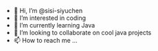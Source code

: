 - 👋 Hi, I’m @sisi-siyuchen
- 👀 I’m interested in coding 
- 🌱 I’m currently learning Java
- 💞️ I’m looking to collaborate on cool java projects
- 📫 How to reach me ...

<!---
sisi-siyuchen/sisi-siyuchen is a ✨ special ✨ repository because its `README.md` (this file) appears on your GitHub profile.
You can click the Preview link to take a look at your changes.
--->

